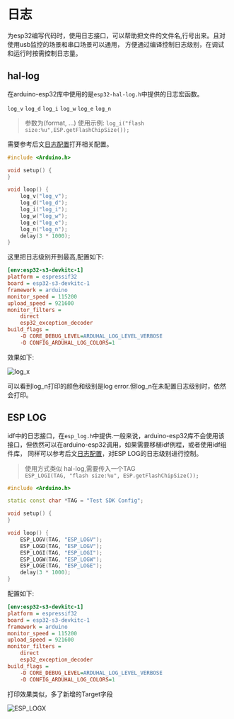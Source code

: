 # 日志
为esp32编写代码时，使用日志接口，可以帮助把文件的文件名,行号出来。且对使用usb监控的场景和串口场景可以通用，
方便通过编译控制日志级别，在调试和运行时按需控制日志量。

## hal-log
在arduino-esp32库中使用的是`esp32-hal-log.h`中提供的日志宏函数。

`log_v` `log_d` `log_i` `log_w` `log_e` `log_n`
>参数为(format, ...)
使用示例: `log_i("flash size:%u",ESP.getFlashChipSize());`

需要参考后文[日志配置](log_config.md)打开相关配置。

```C++
#include <Arduino.h>

void setup() {
}

void loop() {
    log_v("log_v");
    log_d("log_d");
    log_i("log_i");
    log_w("log_w");
    log_e("log_e");
    log_n("log_n");
    delay(3 * 1000);
}
```

这里把日志级别开到最高,配置如下:
```Ini
[env:esp32-s3-devkitc-1]
platform = espressif32
board = esp32-s3-devkitc-1
framework = arduino
monitor_speed = 115200
upload_speed = 921600
monitor_filters =
    direct
    esp32_exception_decoder
build_flags =
    -D CORE_DEBUG_LEVEL=ARDUHAL_LOG_LEVEL_VERBOSE
    -D CONFIG_ARDUHAL_LOG_COLORS=1
```

效果如下:

![log_x](log_x.png)

可以看到log_n打印的颜色和级别是log error.但log_n在未配置日志级别时，依然会打印。

## ESP LOG
idf中的日志接口，在`esp_log.h`中提供.一般来说，arduino-esp32库不会使用该接口，但依然可以在arduino-esp32调用，如果需要移植idf例程，或者使用idf组件库，
同样可以参考后文[日志配置](log_config.md)，对ESP LOG的日志级别进行控制。

>使用方式类似 hal-log,需要传入一个TAG<br>
>`ESP_LOGI(TAG, "flash size:%u", ESP.getFlashChipSize());`

```C++
#include <Arduino.h>

static const char *TAG = "Test SDK Config";

void setup() {
}

void loop() {
    ESP_LOGV(TAG, "ESP_LOGV");
    ESP_LOGD(TAG, "ESP_LOGV");
    ESP_LOGI(TAG, "ESP_LOGI");
    ESP_LOGW(TAG, "ESP_LOGW");
    ESP_LOGE(TAG, "ESP_LOGE");
    delay(3 * 1000);
}
```

配置如下:

```Ini
[env:esp32-s3-devkitc-1]
platform = espressif32
board = esp32-s3-devkitc-1
framework = arduino
monitor_speed = 115200
upload_speed = 921600
monitor_filters =
    direct
    esp32_exception_decoder
build_flags =
    -D CORE_DEBUG_LEVEL=ARDUHAL_LOG_LEVEL_VERBOSE
    -D CONFIG_ARDUHAL_LOG_COLORS=1
```
打印效果类似，多了新增的Target字段

![ESP_LOGX](esp_log_x.png)

